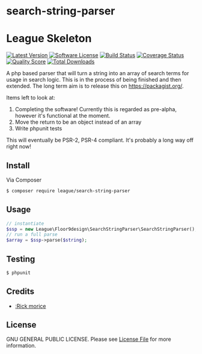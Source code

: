 search-string-parser
====================

# League Skeleton

[![Latest Version](https://img.shields.io/github/release/elb98rm/search-string-parser.svg?style=plastic)](https://github.com/elb98rm/search-string-parser/releases)
[![Software License](https://img.shields.io/badge/license-MIT-brightgreen.svg?style=plastic)](LICENSE.md)
[![Build Status](https://img.shields.io/travis/search-string-parser/master.svg?style=plastic)](https://travis-ci.org/thephpleague/search-string-parser)
[![Coverage Status](https://img.shields.io/scrutinizer/coverage/g/search-string-parser/search-string-parser.svg?style=plastic)](https://scrutinizer-ci.com/g/thephpleague/search-string-parser/code-structure)
[![Quality Score](https://img.shields.io/scrutinizer/g/search-string-parser/search-string-parser.svg?style=plastic)](https://scrutinizer-ci.com/g/thephpleague/search-string-parser)
[![Total Downloads](https://img.shields.io/packagist/dt/league/search-string-parser.svg?style=plastic)](https://packagist.org/packages/league/search-string-parser)

A php based parser that will turn a string into an array of search terms for usage in search logic.
This is in the process of being finished and then extended.
The long term aim is to release this on https://packagist.org/.

Items left to look at:

1) Completing the software! Currently this is regarded as pre-alpha, however it's functional at the moment.
2) Move the return to be an object instead of an array
2) Write phpunit tests

This will eventually be PSR-2, PSR-4 compliant. It's probably a long way off right now!

## Install

Via Composer

``` bash
$ composer require league/search-string-parser
```

## Usage

``` php
// instantiate
$ssp = new League\Floor9design\SearchStringParser\SearchStringParser();
// run a full parse
$array = $ssp->parse($string);
```

## Testing

``` bash
$ phpunit
```

## Credits

- [:Rick morice](https://github.com/:elb98rm)

## License

GNU GENERAL PUBLIC LICENSE. Please see [License File](LICENSE.md) for more information.
